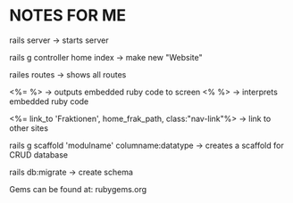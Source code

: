 # NOTES FOR ME
rails server -> starts server

rails g controller home index -> make new "Website"

railes routes -> shows all routes 

<%=  %> -> outputs embedded ruby code to screen
<% %> -> interprets embedded ruby code

<%= link_to 'Fraktionen', home_frak_path, class:"nav-link"%> -> link to other sites

rails g scaffold 'modulname' columname:datatype -> creates a scaffold for CRUD database

rails db:migrate -> create schema

Gems can be found at: rubygems.org